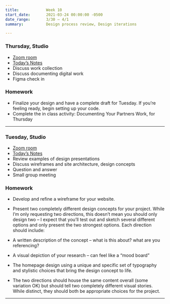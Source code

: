 ```yaml
---
title:            Week 10
start_date:       2021-03-24 00:00:00 -0500
date_range:       3/30 – 4/1
summary:          Design process review, Design iterations

---
```


### Thursday, Studio
- [Zoom room](https://newschool.zoom.us/my/nikafisher)
- [Today&rsquo;s Notes](https://paper.dropbox.com/doc/Parsons-Week-10a-Elastic-Collections-Continue--BHxA78rM5BgM1jPKVIWxs~cHAQ-ZnwUnSCUIMLhozwdBLb4P)
- Discuss work collection
- Discuss documenting digital work
- Figma check in

### Homework
- Finalize your design and have a complete draft for Tuesday. If you&rsquo;re feeling ready, begin setting up your code.
- Complete the in class activity: Documenting Your Partners Work, for Thursday

---


### Tuesday, Studio
- [Zoom room](https://newschool.zoom.us/my/nikafisher)
- [Today&rsquo;s Notes](https://paper.dropbox.com/doc/Parsons-Week-10a-Elastic-Collections-Continue--BHxA78rM5BgM1jPKVIWxs~cHAQ-ZnwUnSCUIMLhozwdBLb4P)
- Review examples of design presentations
- Discuss wireframes and site architecture, design concepts
- Question and answer
- Small group meeting

### Homework
- Develop and refine a wireframe for your website.
- Present two completely different design concepts for your project. While I’m only requesting two directions, this doesn’t mean you should only design two – I expect that you’ll test out and sketch several different options and only present the two strongest options. Each direction should include:

- A written description of the concept – what is this about? what are you referencing?
- A visual depiction of your research – can feel like a “mood board”
- The homepage design using a unique and specific set of typography and stylistic choices that bring the design concept to life.
- The two directions should house the same content overall (some variation OK) but should tell two completely different visual stories. While distinct, they should both be appropriate choices for the project.

---
